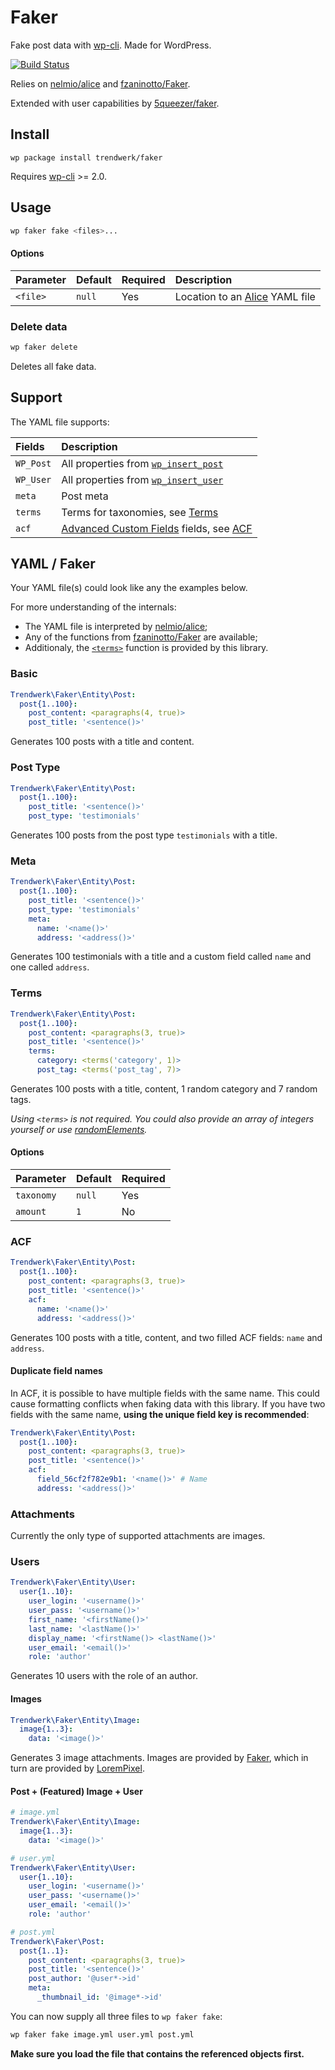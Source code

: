 # Faker
Fake post data with [wp-cli](https://github.com/wp-cli/wp-cli). Made for WordPress.

[![Build Status](https://travis-ci.org/trendwerk/faker.svg?branch=master)](https://travis-ci.org/trendwerk/faker)

Relies on [nelmio/alice](https://github.com/nelmio/alice) and [fzaninotto/Faker](https://github.com/fzaninotto/Faker).

Extended with user capabilities by [5queezer/faker](https://github.com/5queezer/faker).

## Install
```
wp package install trendwerk/faker
```

Requires [wp-cli](https://github.com/wp-cli/wp-cli) >= 2.0.

## Usage
```sh
wp faker fake <files>...
```

#### Options
| Parameter | Default | Required | Description |
| :--- | :--- | :--- | :--- |
| `<file>` | `null` | Yes | Location to an [Alice](https://github.com/nelmio/alice) YAML file

### Delete data
```sh
wp faker delete
```

Deletes all fake data.

## Support
The YAML file supports:

| Fields | Description |
| :--- | :--- |
| `WP_Post` | All properties from [`wp_insert_post`](https://developer.wordpress.org/reference/functions/wp_insert_post/)
| `WP_User` | All properties from [`wp_insert_user`](https://developer.wordpress.org/reference/functions/wp_insert_user/)
| `meta` | Post meta
| `terms` | Terms for taxonomies, see [Terms](https://github.com/trendwerk/faker#terms)
| `acf` | [Advanced Custom Fields](https://www.advancedcustomfields.com/) fields, see [ACF](https://github.com/trendwerk/faker#acf)

## YAML / Faker
Your YAML file(s) could look like any the examples below. 

For more understanding of the internals:
- The YAML file is interpreted by [nelmio/alice](https://github.com/nelmio/alice);
- Any of the functions from [fzaninotto/Faker](https://github.com/fzaninotto/Faker) are available;
- Additionaly, the [`<terms>`](https://github.com/5queezer/faker#terms) function is provided by this library.

### Basic
```yaml
Trendwerk\Faker\Entity\Post:
  post{1..100}:
    post_content: <paragraphs(4, true)>
    post_title: '<sentence()>'
```

Generates 100 posts with a title and content.

### Post Type
```yaml
Trendwerk\Faker\Entity\Post:
  post{1..100}:
    post_title: '<sentence()>'
    post_type: 'testimonials'
```

Generates 100 posts from the post type `testimonials` with a title.

### Meta
```yaml
Trendwerk\Faker\Entity\Post:
  post{1..100}:
    post_title: '<sentence()>'
    post_type: 'testimonials'
    meta:
      name: '<name()>'
      address: '<address()>'
```

Generates 100 testimonials with a title and a custom field called `name` and one called `address`.

### Terms
```yaml
Trendwerk\Faker\Entity\Post:
  post{1..100}:
    post_content: <paragraphs(3, true)>
    post_title: '<sentence()>'
    terms:
      category: <terms('category', 1)>
      post_tag: <terms('post_tag', 7)>
```

Generates 100 posts with a title, content, 1 random category and 7 random tags.

_Using `<terms>` is not required. You could also provide an array of integers yourself or use [randomElements](https://github.com/fzaninotto/Faker#fakerproviderbase)._

#### Options

| Parameter | Default | Required
| :--- | :--- | :--- |
| `taxonomy` | `null` | Yes
| `amount` | `1` | No

### ACF
```yaml
Trendwerk\Faker\Entity\Post:
  post{1..100}:
    post_content: <paragraphs(3, true)>
    post_title: '<sentence()>'
    acf:
      name: '<name()>'
      address: '<address()>'
```

Generates 100 posts with a title, content, and two filled ACF fields: `name` and `address`.

#### Duplicate field names
In ACF, it is possible to have multiple fields with the same name. This could cause formatting conflicts when faking data with this library. If you have two fields with the same name, **using the unique field key is recommended**:

```yaml
Trendwerk\Faker\Entity\Post:
  post{1..100}:
    post_content: <paragraphs(3, true)>
    post_title: '<sentence()>'
    acf:
      field_56cf2f782e9b1: '<name()>' # Name
      address: '<address()>'
```


### Attachments

Currently the only type of supported attachments are images.

### Users

```yaml
Trendwerk\Faker\Entity\User:
  user{1..10}:
    user_login: '<username()>'
    user_pass: '<username()>'
    first_name: '<firstName()>'
    last_name: '<lastName()>'
    display_name: '<firstName()> <lastName()>'
    user_email: '<email()>'
    role: 'author'
```

Generates 10 users with the role of an author.

#### Images
```yaml
Trendwerk\Faker\Entity\Image:
  image{1..3}:
    data: '<image()>'
```

Generates 3 image attachments. Images are provided by [Faker](https://github.com/fzaninotto/Faker#fakerproviderimage), which in turn are provided by [LoremPixel](http://lorempixel.com/).

#### Post + (Featured) Image + User
```yaml
# image.yml
Trendwerk\Faker\Entity\Image:
  image{1..3}:
    data: '<image()>'
```

```yaml
# user.yml
Trendwerk\Faker\Entity\User:
  user{1..10}:
    user_login: '<username()>'
    user_pass: '<username()>'
    user_email: '<email()>'
    role: 'author'
```

```yaml
# post.yml
Trendwerk\Faker\Post:
  post{1..1}:
    post_content: <paragraphs(3, true)>
    post_title: '<sentence()>'
    post_author: '@user*->id'
    meta:
      _thumbnail_id: '@image*->id'
```

You can now supply all three files to `wp faker fake`:

```sh
wp faker fake image.yml user.yml post.yml
```

**Make sure you load the file that contains the referenced objects first.**
